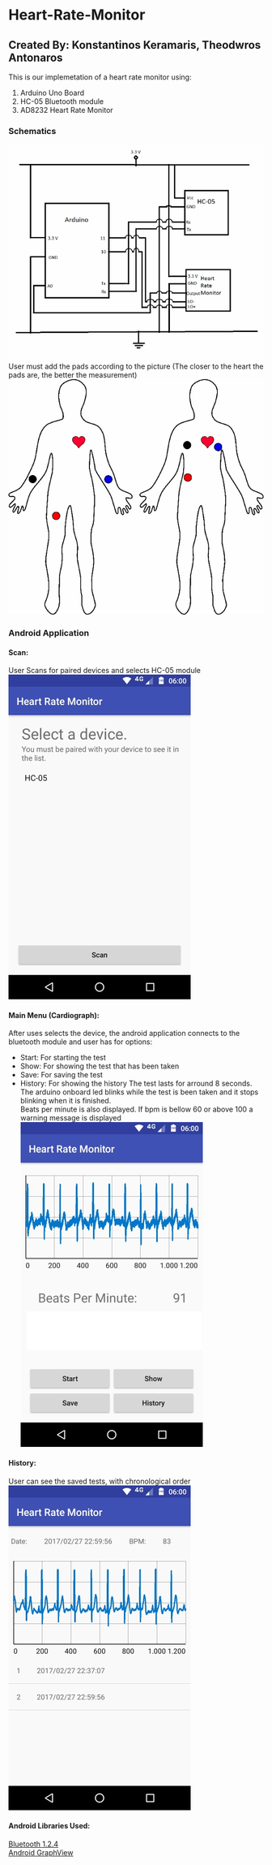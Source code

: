 # Heart-Rate-Monitor
## Created By: Konstantinos Keramaris, Theodwros Antonaros

This is our implemetation of a heart rate monitor using:
1. Arduino Uno Board
2. HC-05 Bluetooth module
3. AD8232 Heart Rate Monitor

### Schematics
![schematics](images/Schematics.png)
User must add the pads according to the picture
(The closer to the heart the pads are, the better the measurement)
![body](/images/Body.jpg)
### Android Application
#### Scan:
User Scans for paired devices and selects HC-05 module <br />
![scan](/images/Scan.jpg)
#### Main Menu (Cardiograph): <br />
After uses selects the device, the android application connects to the bluetooth module and user has for options: <br />
* Start: For starting the test
* Show: For showing the test that has been taken
* Save: For saving the test
* History: For showing the history
The test lasts for arround 8 seconds. The arduino onboard led blinks while the test is been taken and it stops blinking when it is finished. <br />
Beats per minute is also displayed. If bpm is bellow 60 or above 100 a warning message is displayed
![mainMenu](/images/MainMenu.jpg) <br />
#### History: <br />
User can see the saved tests, with chronological order <br />
![history](/images/History.jpg) <br />
#### Android Libraries Used: <br />
[Bluetooth 1.2.4](https://github.com/omaflak/Bluetooth-Library) <br />
[Android GraphView](http://www.android-graphview.org/)
